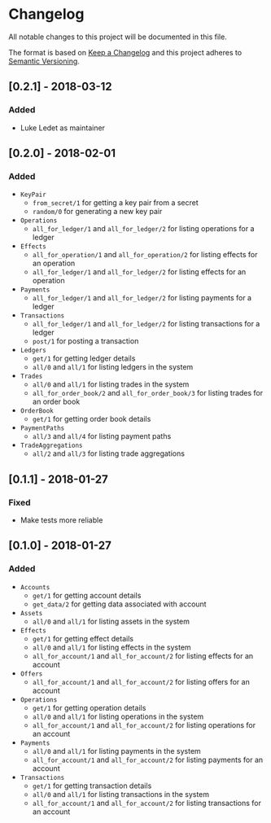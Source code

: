 # Changelog

All notable changes to this project will be documented in this file.

The format is based on [Keep a Changelog](http://keepachangelog.com/en/1.0.0/)
and this project adheres to [Semantic Versioning](http://semver.org/spec/v2.0.0.html).

## [0.2.1] - 2018-03-12

### Added

* Luke Ledet as maintainer

## [0.2.0] - 2018-02-01

### Added

* `KeyPair`
  * `from_secret/1` for getting a key pair from a secret
  * `random/0` for generating a new key pair
* `Operations`
  * `all_for_ledger/1` and `all_for_ledger/2` for listing operations for a ledger
* `Effects`
  * `all_for_operation/1` and `all_for_operation/2` for listing effects for an operation
  * `all_for_ledger/1` and `all_for_ledger/2` for listing effects for an operation
* `Payments`
  * `all_for_ledger/1` and `all_for_ledger/2` for listing payments for a ledger
* `Transactions`
  * `all_for_ledger/1` and `all_for_ledger/2` for listing transactions for a ledger
  * `post/1` for posting a transaction
* `Ledgers`
  * `get/1` for getting ledger details
  * `all/0` and `all/1` for listing ledgers in the system
* `Trades`
  * `all/0` and `all/1` for listing trades in the system
  * `all_for_order_book/2` and `all_for_order_book/3` for listing trades for an order book
* `OrderBook`
  * `get/1` for getting order book details
* `PaymentPaths`
  * `all/3` and `all/4` for listing payment paths
* `TradeAggregations`
  * `all/2` and `all/3` for listing trade aggregations

## [0.1.1] - 2018-01-27

### Fixed

* Make tests more reliable

## [0.1.0] - 2018-01-27

### Added

* `Accounts`
  * `get/1` for getting account details
  * `get_data/2` for getting data associated with account
* `Assets`
  * `all/0` and `all/1` for listing assets in the system
* `Effects`
  * `get/1` for getting effect details
  * `all/0` and `all/1` for listing effects in the system
  * `all_for_account/1` and `all_for_account/2` for listing effects for an account
* `Offers`
  * `all_for_account/1` and `all_for_account/2` for listing offers for an account
* `Operations`
  * `get/1` for getting operation details
  * `all/0` and `all/1` for listing operations in the system
  * `all_for_account/1` and `all_for_account/2` for listing operations for an account
* `Payments`
  * `all/0` and `all/1` for listing payments in the system
  * `all_for_account/1` and `all_for_account/2` for listing payments for an account
* `Transactions`
  * `get/1` for getting transaction details
  * `all/0` and `all/1` for listing transactions in the system
  * `all_for_account/1` and `all_for_account/2` for listing transactions for an account
